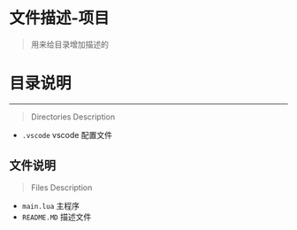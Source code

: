 文件描述-项目
==================
> 用来给目录增加描述的

# 目录说明
----- -
>Directories Description

* `.vscode` vscode 配置文件

文件说明
-----------------------
>Files Description

* `main.lua`  主程序
* `README.MD` 描述文件
